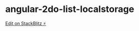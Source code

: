 # angular-2do-list-localstorage

[Edit on StackBlitz ⚡️](https://stackblitz.com/edit/angular-2do-list-localstorage)